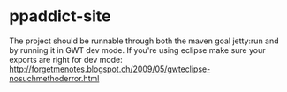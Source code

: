ppaddict-site
=============================

The project should be runnable through both the maven goal jetty:run and by running it in GWT dev mode. If you're using eclipse make sure your exports are right for dev mode: http://forgetmenotes.blogspot.ch/2009/05/gwteclipse-nosuchmethoderror.html